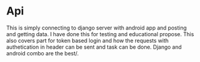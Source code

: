 # Api
This is simply connecting to django server with android app and posting and getting data. I have done this for testing and educational propose. 
This also covers part for token based login and how the requests with authetication in header can be sent and task can be done. Django and android
combo are the best/.
